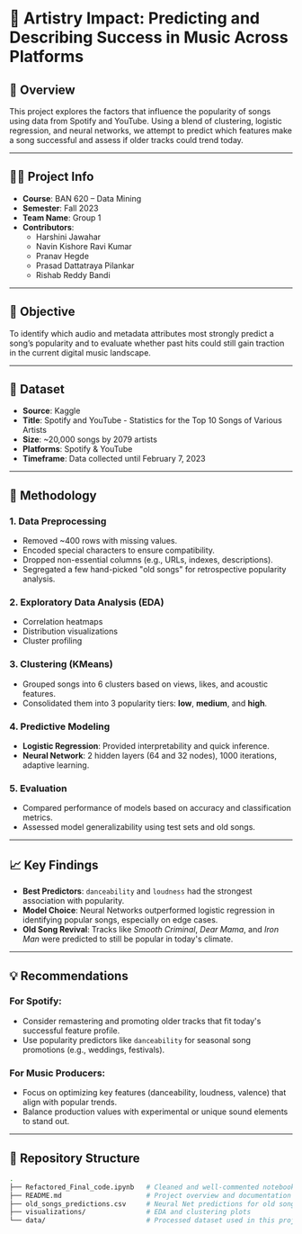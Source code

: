 # 🎵 Artistry Impact: Predicting and Describing Success in Music Across Platforms

## 📌 Overview

This project explores the factors that influence the popularity of songs using data from Spotify and YouTube. Using a blend of clustering, logistic regression, and neural networks, we attempt to predict which features make a song successful and assess if older tracks could trend today.

---

## 👨‍🎓 Project Info

- **Course**: BAN 620 – Data Mining  
- **Semester**: Fall 2023  
- **Team Name**: Group 1  
- **Contributors**:  
  - Harshini Jawahar  
  - Navin Kishore Ravi Kumar  
  - Pranav Hegde  
  - Prasad Dattatraya Pilankar  
  - Rishab Reddy Bandi  

---

## 🎯 Objective

To identify which audio and metadata attributes most strongly predict a song’s popularity and to evaluate whether past hits could still gain traction in the current digital music landscape.

---

## 📂 Dataset

- **Source**: Kaggle  
- **Title**: Spotify and YouTube - Statistics for the Top 10 Songs of Various Artists  
- **Size**: ~20,000 songs by 2079 artists  
- **Platforms**: Spotify & YouTube  
- **Timeframe**: Data collected until February 7, 2023

---

## 🧪 Methodology

### 1. Data Preprocessing
- Removed ~400 rows with missing values.
- Encoded special characters to ensure compatibility.
- Dropped non-essential columns (e.g., URLs, indexes, descriptions).
- Segregated a few hand-picked "old songs" for retrospective popularity analysis.

### 2. Exploratory Data Analysis (EDA)
- Correlation heatmaps
- Distribution visualizations
- Cluster profiling

### 3. Clustering (KMeans)
- Grouped songs into 6 clusters based on views, likes, and acoustic features.
- Consolidated them into 3 popularity tiers: **low**, **medium**, and **high**.

### 4. Predictive Modeling
- **Logistic Regression**: Provided interpretability and quick inference.
- **Neural Network**: 2 hidden layers (64 and 32 nodes), 1000 iterations, adaptive learning.

### 5. Evaluation
- Compared performance of models based on accuracy and classification metrics.
- Assessed model generalizability using test sets and old songs.

---

## 📈 Key Findings

- **Best Predictors**: `danceability` and `loudness` had the strongest association with popularity.
- **Model Choice**: Neural Networks outperformed logistic regression in identifying popular songs, especially on edge cases.
- **Old Song Revival**: Tracks like *Smooth Criminal*, *Dear Mama*, and *Iron Man* were predicted to still be popular in today's climate.

---

## 💡 Recommendations

### For Spotify:
- Consider remastering and promoting older tracks that fit today's successful feature profile.
- Use popularity predictors like `danceability` for seasonal song promotions (e.g., weddings, festivals).

### For Music Producers:
- Focus on optimizing key features (danceability, loudness, valence) that align with popular trends.
- Balance production values with experimental or unique sound elements to stand out.

---

## 📁 Repository Structure

```bash
.
├── Refactored_Final_code.ipynb   # Cleaned and well-commented notebook
├── README.md                     # Project overview and documentation
├── old_songs_predictions.csv     # Neural Net predictions for old songs
├── visualizations/               # EDA and clustering plots
└── data/                         # Processed dataset used in this project
